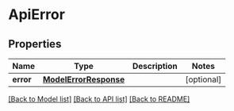 # ApiError

## Properties
Name | Type | Description | Notes
------------ | ------------- | ------------- | -------------
**error** | [**ModelErrorResponse**](ModelErrorResponse.md) |  | [optional] 

[[Back to Model list]](../README.md#documentation-for-models) [[Back to API list]](../README.md#documentation-for-api-endpoints) [[Back to README]](../README.md)


